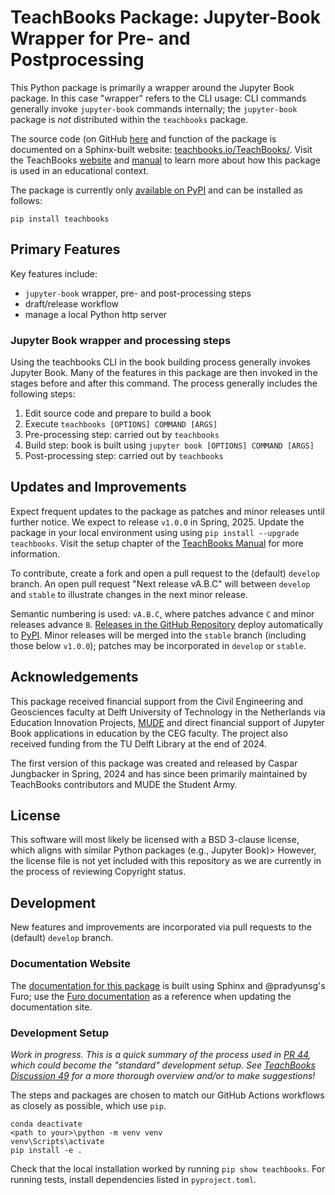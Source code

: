 # TeachBooks Package: Jupyter-Book Wrapper for Pre- and Postprocessing

This Python package is primarily a wrapper around the Jupyter Book package. In this case "wrapper" refers to the CLI usage: CLI commands generally invoke `jupyter-book` commands internally; the `jupyter-book` package is _not_ distributed within the `teachbooks` package.

The source code (on GitHub [here]() and function of the package is documented on a Sphinx-built website: [teachbooks.io/TeachBooks/](https://teachbooks.io/TeachBooks/). Visit the TeachBooks [website](https://teachbooks.io) and [manual](https://teachbooks.io) to learn more about how this package is used in an educational context.

The package is currently only [available on PyPI](https://pypi.org/project/teachbooks/) and can be installed as follows:

```
pip install teachbooks
```

## Primary Features

Key features include:
- `jupyter-book` wrapper, pre- and post-processing steps
- draft/release workflow
- manage a local Python http server

### Jupyter Book wrapper and processing steps

Using the teachbooks CLI in the book building process generally invokes Jupyter Book. Many of the features in this package are then invoked in the stages before and after this command. The process generally includes the following steps:

1. Edit source code and prepare to build a book
2. Execute `teachbooks [OPTIONS] COMMAND [ARGS]`
3. Pre-processing step: carried out by `teachbooks`
4. Build step: book is built using `jupyter book [OPTIONS] COMMAND [ARGS]`
5. Post-processing step: carried out by `teachbooks`

## Updates and Improvements

Expect frequent updates to the package as patches and minor releases until further notice. We expect to release `v1.0.0` in Spring, 2025. Update the package in your local environment using using `pip install --upgrade teachbooks`. Visit the setup chapter of the [TeachBooks Manual](https://teachbooks.io/manual/installation-and-setup/overview.html) for more information.

To contribute, create a fork and open a pull request to the (default) `develop` branch. An open pull request "Next release vA.B.C" will between `develop` and `stable` to illustrate changes in the next minor release. 

Semantic numbering is used: `vA.B.C`, where patches advance `C` and minor releases advance `B`. [Releases in the GitHub Repository](https://github.com/TeachBooks/TeachBooks/releases) deploy automatically to [PyPI](https://pypi.org/project/teachbooks/). Minor releases will be merged into the `stable` branch (including those below `v1.0.0`); patches may be incorporated in `develop` or `stable`.

## Acknowledgements

This package received financial support from the Civil Engineering and Geosciences faculty at Delft University of Technology in the Netherlands via Education Innovation Projects, [MUDE](https://mude.citg.tudelft.nl) and direct financial support of Jupyter Book applications in education by the CEG faculty. The project also received funding from the TU Delft Library at the end of 2024.

The first version of this package was created and released by Caspar Jungbacker in Spring, 2024 and has since been primarily maintained by TeachBooks contributors and MUDE the Student Army.

## License

This software will most likely be licensed with a BSD 3-clause license, which aligns with similar Python packages (e.g., Jupyter Book)> However, the license file is not yet included with this repository as we are currently in the process of reviewing Copyright status.

## Development

New features and improvements are incorporated via pull requests to the (default) `develop` branch. 

### Documentation Website

The [documentation for this package](https://teachbooks.io/teachbooks) is built using Sphinx and @pradyunsg's Furo; use the [Furo documentation](https://pradyunsg.me/furo/#) as a reference when updating the documentation site.

### Development Setup

_Work in progress. This is a quick summary of the process used in [PR 44](https://github.com/TeachBooks/TeachBooks/pull/44), which could become the "standard" development setup. See [TeachBooks Discussion 49](https://github.com/TeachBooks/TeachBooks/discussions/49) for a more thorough overview and/or to make suggestions!_

The steps and packages are chosen to match our GitHub Actions workflows as closely as possible, which use `pip`. 

```
conda deactivate
<path to your>\python -m venv venv
venv\Scripts\activate
pip install -e .
```

Check that the local installation worked by running `pip show teachbooks`. For running tests, install dependencies listed in `pyproject.toml`.
